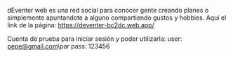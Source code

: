 dEventer web es una red social para conocer gente creando planes o simplemente apuntandote a alguno compartiendo gustos y hobbies. Aquí el link
de la página: https://deventer-bc2dc.web.app/

Cuenta de prueba para iniciar sesión y poder utilizarla:
user: pepe@gmail.com\par
pass: 123456
